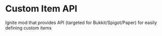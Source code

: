 # Custom Item API

Ignite mod that provides API (targeted for Bukkit/Spigot/Paper) for easily defining custom items
